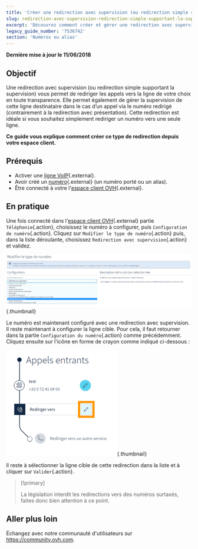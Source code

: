 ```yaml
---
title: 'Créer une redirection avec supervision (ou redirection simple supportant la supervision)'
slug: redirection-avec-supervision-redirection-simple-supportant-la-supervision
excerpt: 'Découvrez comment créer et gérer une redirection avec supervision'
legacy_guide_number: '7536742'
section: 'Numéros ou alias'
---
```


**Dernière mise à jour le 11/06/2018**


## Objectif

Une redirection avec supervision (ou redirection simple supportant la supervision) vous permet de rediriger les appels vers la ligne de votre choix en toute transparence. Elle permet également de gérer la supervision de cette ligne destinataire dans le cas d’un appel via le numéro redirigé (contrairement à la redirection avec présentation). Cette redirection est idéale si vous souhaitez simplement rediriger un numéro vers une seule ligne.

**Ce guide vous explique comment créer ce type de redirection depuis votre espace client.**


## Prérequis

- Activer une [ligne VoIP](https://www.ovhtelecom.fr/telephonie/voip/){.external}.
- Avoir créé un [numéro](https://www.ovhtelecom.fr/telephonie/numeros/){.external} (un numéro porté ou un alias).
- Être connecté à votre l'[espace client OVH](https://www.ovhtelecom.fr/manager/#/){.external}.


## En pratique

Une fois connecté dans l'[espace client OVH](https://www.ovhtelecom.fr/manager/#/){.external} partie `Téléphonie`{.action}, choisissez le numéro à configurer, puis `Configuration de numéro`{.action}. Cliquez sur `Modifier le type de numéro`{.action} puis, dans la liste déroulante, choisissez `Redirection avec supervision`{.action} et validez.

![Paramétrage de la redirection avec supervision](images/redirection_supervision_menu.png){.thumbnail}


Le numéro est maintenant configuré avec une redirection avec supervision. Il reste maintenant à configurer la ligne cible. Pour cela, il faut retourner dans la partie `Configuration du numéro`{.action} comme précédemment. Cliquez ensuite sur l'icône en forme de crayon comme indiqué ci-dessous :

![Paramétrage de la redirection avec supervision](images/ligne_cible.png){.thumbnail}

Il reste à sélectionner la ligne cible de cette redirection dans la liste et à cliquer sur `Valider`{.action}.

> [!primary]
>
> La législation interdit les redirections vers des numéros surtaxés, faites donc bien attention à ce point.
>



## Aller plus loin

Échangez avec notre communauté d'utilisateurs sur <https://community.ovh.com>.